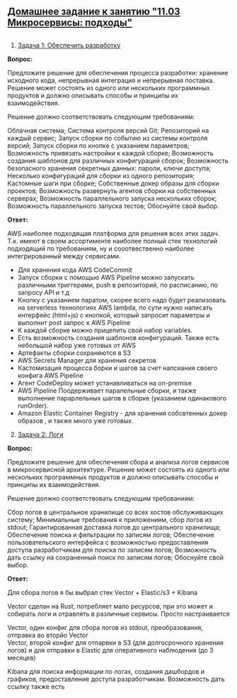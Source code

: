 ## [Домашнее задание к занятию "11.03 Микросервисы: подходы"](https://github.com/netology-code/devkub-homeworks/blob/main/11-microservices-03-approaches.md)
## 

1. [Задача 1: Обеспечить разработку](https://github.com/netology-code/devkub-homeworks/blob/main/11-microservices-03-approaches.md#%D0%B7%D0%B0%D0%B4%D0%B0%D1%87%D0%B0-1-%D0%BE%D0%B1%D0%B5%D1%81%D0%BF%D0%B5%D1%87%D0%B8%D1%82%D1%8C-%D1%80%D0%B0%D0%B7%D1%80%D0%B0%D0%B1%D0%BE%D1%82%D0%BA%D1%83)

**Вопрос:**

Предложите решение для обеспечения процесса разработки: хранение исходного кода, непрерывная интеграция и непрерывная поставка. Решение может состоять из одного или нескольких программных продуктов и должно описывать способы и принципы их взаимодействия.

Решение должно соответствовать следующим требованиям:

Облачная система;
Система контроля версий Git;
Репозиторий на каждый сервис;
Запуск сборки по событию из системы контроля версий;
Запуск сборки по кнопке с указанием параметров;
Возможность привязать настройки к каждой сборке;
Возможность создания шаблонов для различных конфигураций сборок;
Возможность безопасного хранения секретных данных: пароли, ключи доступа;
Несколько конфигураций для сборки из одного репозитория;
Кастомные шаги при сборке;
Собственные докер образы для сборки проектов;
Возможность развернуть агентов сборки на собственных серверах;
Возможность параллельного запуска нескольких сборок;
Возможность параллельного запуска тестов;
Обоснуйте свой выбор.

**Ответ:**

AWS наиболее подходящая платформа для решения всех этих задач. Т.к. имеют в своем ассортименте наиболее полный стек технологий подходящий по требованиям, ну и сооотвественно наиболее интегрированный между сервисами.    
* Для хранения кода AWS CodeCommit  
* Запуск сборки с помощью AWS Pipeline можно запускать различными триггерами, push в репозиторий, по расписанию, по запросу API и т.д   
* Кнопку с указанием паратом, скорее всего надо будет реализовать на serverless технологиях AWS lambda, по сути нужно написать интерфейс (html+js) с кнопкой, который запросит параметры и  выполнит post запрос к AWS Pipeline  
* К каждой сборке можно прицепить свой набор variables.  
* Есть возможность создания шаблонов конфигураций. Также есть небольшой набор уже готовых от AWS  
* Артефакты сборки сохраняются в S3  
* AWS Secrets Manager для хранения секретов  
* Кастомизация процесса борки и шагов за счет напсиания своего конфига AWS Pipeline
* Агент CodeDeploy может устанавливаться на on-premise
* AWS Pipeline Поодерживает паралельные сборки, и также выполнение парарлельных шагов в сборке (указанием одинакового runOrder).
* Amazon Elastic Container Registry - для хранения собсвтенных докер образов , и также много уже готовых.

2. [Задача 2: Логи](https://github.com/netology-code/devkub-homeworks/blob/main/11-microservices-03-approaches.md#%D0%B7%D0%B0%D0%B4%D0%B0%D1%87%D0%B0-2-%D0%BB%D0%BE%D0%B3%D0%B8)

**Вопрос:**  

Предложите решение для обеспечения сбора и анализа логов сервисов в микросервисной архитектуре. Решение может состоять из одного или нескольких программных продуктов и должно описывать способы и принципы их взаимодействия.

Решение должно соответствовать следующим требованиям:

Сбор логов в центральное хранилище со всех хостов обслуживающих систему;
Минимальные требования к приложениям, сбор логов из stdout;
Гарантированная доставка логов до центрального хранилища;
Обеспечение поиска и фильтрации по записям логов;
Обеспечение пользовательского интерфейса с возможностью предоставления доступа разработчикам для поиска по записям логов;
Возможность дать ссылку на сохраненный поиск по записям логов;
Обоснуйте свой выбор.

**Ответ:**  

Для сбора логов я бы выбрал стек Vector + Elastic/s3 + Kibana

Vector сделан на Rust, потребляет мало ресурсов, при это может и собирать логи и отравлять в различные сервисы. Просто настраивается

Vector, один конфиг для сбора логов из stdout, преобразования, отправка во вторйо Vector  
Vector, второй конфиг для отпарвки в S3 (для долгосрочного хранения логов) и для отправки в Elastic для оперативного наблюдения (до 3 месяцев)  

Kibana для поиска информации по логах, создания дашбордов и графиков, предоставление доступа разработчикам. Возможность дать ссылку также есть 

  